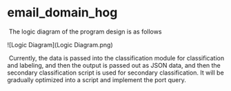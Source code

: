 # email_domain_hog

​	The logic diagram of the program design is as follows 

![Logic Diagram](Logic Diagram.png)

​	Currently, the data is passed into the classification module for classification and labeling, and then the output is passed out as JSON data, and then the secondary classification script is used for secondary classification. It will be gradually optimized into a script and implement the port query.
